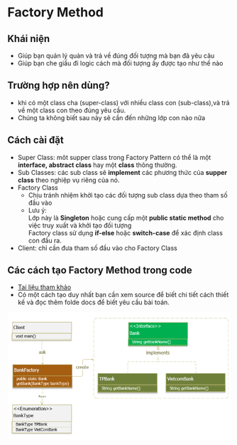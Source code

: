 # Factory Method

## Khái niện
- Giúp bạn quản lý quản và trả về đúng đối tượng mà bạn đã yêu câu
- Giúp bạn che giấu đi logic cách mà đối tượng ấy được tạo như thế nào
## Trường hợp nên dùng?
- khi có một class cha (super-class) với nhiều class con (sub-class),và trả về một class con theo đúng yêu cầu.
- Chúng ta không biết sau này sẽ cần đến những lớp con nào nữa
## Cách cài đặt
- Super Class: môt supper class trong Factory Pattern có thể là một **interface, abstract class** hay một **class** thông thường.
- Sub Classes: các sub class sẽ **implement** các phương thức của **supper class** theo nghiệp vụ riêng của nó.
- Factory Class
	+ Chịu tránh nhiệm khởi tạo các đối tượng sub class dựa theo tham số đầu vào
	+ Lưu ý:\
		Lớp này là **Singleton** hoặc cung cấp một **public static method** cho việc truy xuất và khởi tạo đối tượng\
		Factory class sử dụng **if-else** hoặc **switch-case** để xác định class con đầu ra.
- Client: chỉ cần đưa tham số đầu vào cho Factory Class
## Các cách tạo Factory Method trong code
- [Tai liệu tham khảo](https://gpcoder.com/4352-huong-dan-java-design-pattern-factory-method/)
- Có một cách tạo duy nhất bạn cần xem source để biết chi tiết cách thiết kế và đọc thêm folde docs để biết yêu cầu bài toán.
<img src ="\image\design-patterns-factory-method-diagram.png">